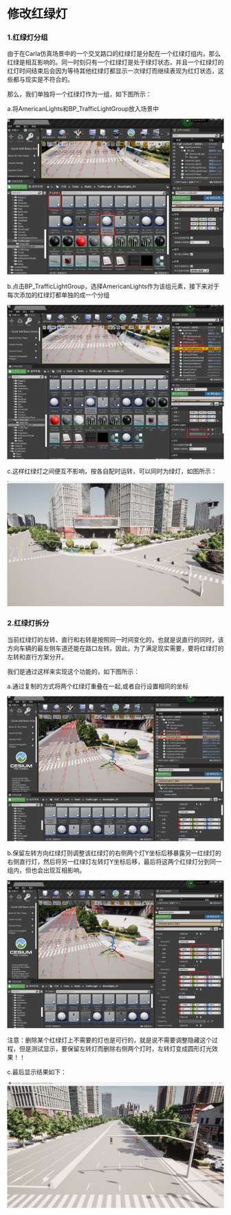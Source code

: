 # 修改红绿灯

### **1.红绿灯分组**

由于在Carla仿真场景中的一个交叉路口的红绿灯是分配在一个红绿灯组内，那么红绿是相互影响的。同一时刻只有一个红绿灯是处于绿灯状态，并且一个红绿灯的红灯时间结束后会因为等待其他红绿灯都显示一次绿灯而继续表现为红灯状态，这些都与现实是不符合的。

那么，我们单独将一个红绿灯作为一组，如下图所示：

a.将AmericanLights和BP_TrafficLightGroup放入场景中

![](./img/tuto_G_modify_trafficlight/1.png)

b.点击BP_TrafficLightGroup，选择AmericanLights作为该组元素，接下来对于每次添加的红绿灯都单独的成一个分组

![](./img/tuto_G_modify_trafficlight/2.png)

c.这样红绿灯之间便互不影响，按各自配时运转，可以同时为绿灯，如图所示：

![](./img/tuto_G_modify_trafficlight/3.png)

### 2.**红绿灯拆分**

当前红绿灯的左转、直行和右转是按照同一时间变化的，也就是说直行的同时，该方向车辆的最左侧车道还能在路口左转。因此，为了满足现实需要，要将红绿灯的左转和直行方案分开。

我们是通过这样来实现这个功能的，如下图所示：

a.通过复制的方式将两个红绿灯重叠在一起,或者自行设置相同的坐标

![](./img/tuto_G_modify_trafficlight/4.png)

b.保留左转方向红绿灯则调整该红绿灯的右侧两个灯Y坐标后移暴露另一红绿灯的右侧直行灯，然后将另一红绿灯左转灯Y坐标后移，最后将这两个红绿灯分到同一组内，但也会出现互相影响。

![](./img/tuto_G_modify_trafficlight/5.png)

注意：删除某个红绿灯上不需要的灯也是可行的，就是说不需要调整隐藏这个过程，但是测试显示，要保留左转灯而删除右侧两个灯时，左转灯变成圆形灯光效果！！

c.最后显示结果如下：

![](./img/tuto_G_modify_trafficlight/6.png)









